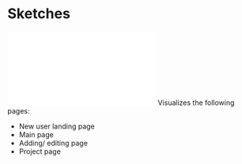 # Sketches

![Sketch pdf](sketch-ux.pdf)
Visualizes the following pages:
  - New user landing page
  - Main page
  - Adding/ editing page
  - Project page


